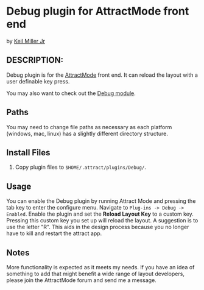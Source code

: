 # Debug plugin for AttractMode front end

by [Keil Miller Jr](http://keilmiller.com)

## DESCRIPTION:

Debug plugin is for the [AttractMode](http://attractmode.org) front end. It can reload the layout with a user definable key press.

You may also want to check out the [Debug module](https://github.com/keilmillerjr/debug-module).

## Paths

You may need to change file paths as necessary as each platform (windows, mac, linux) has a slightly different directory structure.

## Install Files

1. Copy plugin files to `$HOME/.attract/plugins/Debug/`.

## Usage

You can enable the Debug plugin by running Attract Mode and pressing the tab key to enter the configure menu. Navigate to `Plug-ins -> Debug -> Enabled`. Enable the plugin and set the **Reload Layout Key** to a custom key. Pressing this custom key you set up will reload the layout. A suggestion is to use the letter "R". This aids in the design process because you no longer have to kill and restart the attract app.

## Notes

More functionality is expected as it meets my needs. If you have an idea of something to add that might benefit a wide range of layout developers, please join the AttractMode forum and send me a message.
